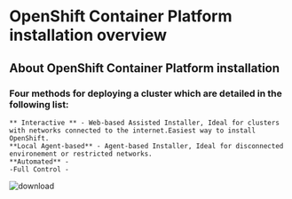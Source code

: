 # OpenShift Container Platform installation overview
## About OpenShift Container Platform installation
### Four methods for deploying a cluster which are detailed in the following list:
    ** Interactive ** - Web-based Assisted Installer, Ideal for clusters with networks connected to the internet.Easiest way to install OpenShift.
    **Local Agent-based** - Agent-based Installer, Ideal for disconnected environement or restricted networks. 
    **Automated** -
    -Full Control -

![download](https://github.com/user-attachments/assets/16ae41fc-c4ea-4a7f-b449-70c9b7825abc)
